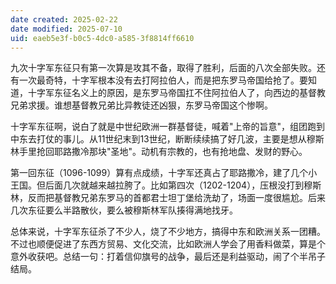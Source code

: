 ```yaml
---
date created: 2025-02-22
date modified: 2025-07-10
uid: eaeb5e3f-b0c5-4dc0-a585-3f8814ff6610
---
```


九次十字军东征只有第一次算是攻其不备，取得了胜利，后面的八次全部失败。还有一次最奇特，十字军根本没有去打阿拉伯人，而是把东罗马帝国给抢了。要知道，十字军东征名义上的原因，是东罗马帝国扛不住阿拉伯人了，向西边的基督教兄弟求援。谁想基督教兄弟比异教徒还凶狠，东罗马帝国这个惨啊。

十字军东征啊，说白了就是中世纪欧洲一群基督徒，喊着"上帝的旨意"，组团跑到中东去打仗的事儿。从11世纪末到13世纪，断断续续搞了好几波，主要是想从穆斯林手里抢回耶路撒冷那块"圣地"。动机有宗教的，也有抢地盘、发财的野心。

第一回东征（1096-1099）算有点成绩，十字军还真占了耶路撒冷，建了几个小王国。但后面几次就越来越拉胯了。比如第四次（1202-1204），压根没打到穆斯林，反而把基督教兄弟东罗马的首都君士坦丁堡给洗劫了，场面一度很尴尬。后来几次东征要么半路散伙，要么被穆斯林军队揍得满地找牙。

总体来说，十字军东征杀了不少人，烧了不少地方，搞得中东和欧洲关系一团糟。不过也顺便促进了东西方贸易、文化交流，比如欧洲人学会了用香料做菜，算是个意外收获吧。总结一句：打着信仰旗号的战争，最后还是利益驱动，闹了个半吊子结局。

